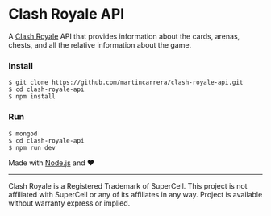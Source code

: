# Clash Royale API
A [Clash Royale](https://clashroyale.com/) API that provides information about the cards, arenas, chests, and all the relative information about the game.

### Install
```
$ git clone https://github.com/martincarrera/clash-royale-api.git
$ cd clash-royale-api
$ npm install
```

### Run
```
$ mongod
$ cd clash-royale-api
$ npm run dev
```

Made with [Node.js](https://nodejs.org/) and :heart:

----------
Clash Royale is a Registered Trademark of SuperCell. This project is not affiliated with SuperCell or any of its affiliates in any way. Project is available without warranty express or implied.
